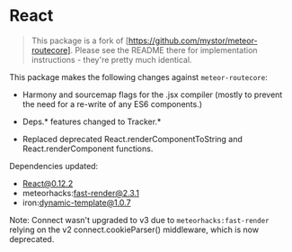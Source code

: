 # React
> This package is a fork of [https://github.com/mystor/meteor-routecore]. Please see the README there for implementation instructions - they're pretty much identical.

This package makes the following changes against `meteor-routecore`:

* Harmony and sourcemap flags for the .jsx compiler (mostly to prevent the need for a re-write of any ES6 components.)

* Deps.* features changed to Tracker.*

* Replaced deprecated React.renderComponentToString and React.renderComponent functions.

Dependencies updated:

* React@0.12.2
* meteorhacks:fast-render@2.3.1
* iron:dynamic-template@1.0.7

Note: Connect wasn't upgraded to v3 due to `meteorhacks:fast-render` relying on the v2 connect.cookieParser() middleware, which is now deprecated.
